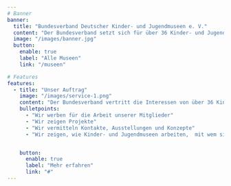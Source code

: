 ```yaml
---
# Banner
banner:
  title: "Bundesverband Deutscher Kinder- und Jugendmuseen e. V."
  content: "Der Bundesverband setzt sich für über 36 Kinder- und Jugendmuseen sowie Initiativen in Deutschland, Österreich und der Schweiz ein, fördert deren Projekte und bietet umfassende Beratung und Vernetzung."
  image: "/images/banner.jpg"
  button:
    enable: true
    label: "Alle Museen"
    link: "/museen"

# Features
features:
  - title: "Unser Auftrag"
    image: "/images/service-1.png"
    content: "Der Bundesverband vertritt die Interessen von über 36 Kinder- und Jugendmuseen und Initiativen in Deutschland, Österreich und der Schweiz. Unsere Mitglieder arbeiten in Kinder- und Jugendmuseen, in Abteilungen für Kinder- und Jugendliche der Spartenmuseen, oder kuratieren temporäre interaktive Kinder- und Jugendausstellungen."
    bulletpoints:
      - "Wir werben für die Arbeit unserer Mitglieder"
      - "Wir zeigen Projekte"
      - "Wir vermitteln Kontakte, Ausstellungen und Konzepte"
      - "Wir zeigen, wie Kinder- und Jugendmuseen arbeiten,  mit wem sie kooperieren und wie ihre unterschliedlichen Profile aussehen"


    button:
      enable: true
      label: "Mehr erfahren"
      link: "#"
---
```

